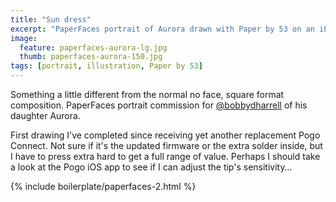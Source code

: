 ```yaml
---
title: "Sun dress"
excerpt: "PaperFaces portrait of Aurora drawn with Paper by 53 on an iPad."
image: 
  feature: paperfaces-aurora-lg.jpg
  thumb: paperfaces-aurora-150.jpg
tags: [portrait, illustration, Paper by 53]
---
```


Something a little different from the normal no face, square format composition. PaperFaces portrait commission for <a href="http://twitter.com/bobbydharrell">@bobbydharrell</a> of his daughter Aurora.

First drawing I've completed since receiving yet another replacement Pogo Connect. Not sure if it's the updated firmware or the extra solder inside, but I have to press extra hard to get a full range of value. Perhaps I should take a look at the Pogo iOS app to see if I can adjust the tip's sensitivity…

{% include boilerplate/paperfaces-2.html %}